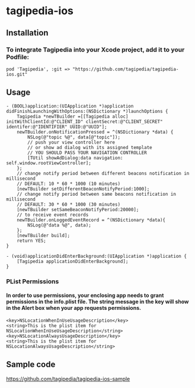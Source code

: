# tagipedia-ios

## Installation

### To integrate Tagipedia into your Xcode project, add it to your Podfile:
```
pod 'Tagipedia', :git => "https://github.com/tagipedia/tagipedia-ios.git"
```


## Usage

```objc
- (BOOL)application:(UIApplication *)application didFinishLaunchingWithOptions:(NSDictionary *)launchOptions {
    Tagipedia *newTBuilder =[[Tagipedia alloc] initWithClientId:@"CLIENT_ID" clientSecret:@"CLIENT_SECRET" identifer:@"IDENTIFIER" UUID:@"UUID"];
    newTBuilder.onNotificationPressed = ^(NSDictionary *data) {
        NSLog(@"topic %@", data[@"topic"]);
        // push your view controller here
        // or show ad dialog with its assigned template
        // YOU SHOULD PASS YOUR NAVIGATION CONTROLLER
        [TUtil showAdDialog:data navigation: self.window.rootViewController];
    };
    // change notify period between different beacons notification in millisecond
    // DEFAULT: 10 * 60 * 1000 (10 minutes)
    [newTBuilder setDifferentBeaconNotifyPeriod:1000];
    // change notify period between same beacons notification in millisecond
    // DEFAULT: 30 * 60 * 1000 (30 minutes)
    [newTBuilder setSameBeaconNotifyPeriod:20000];
    // to receive event records
    newTBuilder.onLoggedEventRecord = ^(NSDictionary *data){
        NSLog(@"data %@", data);
    };
    [newTBuilder build];
    return YES;
}

- (void)applicationDidEnterBackground:(UIApplication *)application {
    [Tagipedia applicationDidEnterBackground];
}
```


### PList Permissions

#### In order to use permissions, your enclosing app needs to grant permissions in the info.plist file. The string message in the key will show in the Alert box when your app requests permissions.
```plist
<key>NSLocationWhenInUseUsageDescription</key>
<string>This is the plist item for NSLocationWhenInUseUsageDescription</string>
<key>NSLocationAlwaysUsageDescription</key>
<string>This is the plist item for NSLocationAlwaysUsageDescription</string>
```

## Sample code
https://github.com/tagipedia/tagipedia-ios-sample
